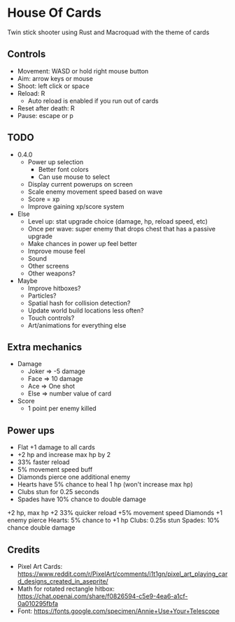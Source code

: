 # House Of Cards

Twin stick shooter using Rust and Macroquad with the theme of cards

## Controls

- Movement: WASD or hold right mouse button
- Aim: arrow keys or mouse
- Shoot: left click or space
- Reload: R
    - Auto reload is enabled if you run out of cards
- Reset after death: R
- Pause: escape or p

## TODO

- 0.4.0
	- Power up selection
		- Better font colors
		- Can use mouse to select
	- Display current powerups on screen
	- Scale enemy movement speed based on wave
	- Score = xp
	- Improve gaining xp/score system
- Else
	- Level up: stat upgrade choice (damage, hp, reload speed, etc)
	- Once per wave: super enemy that drops chest that has a passive upgrade
	- Make chances in power up feel better
    - Improve mouse feel
	- Sound
	- Other screens
    - Other weapons?
- Maybe
	- Improve hitboxes?
	- Particles?
	- Spatial hash for collision detection?
	- Update world build locations less often?
	- Touch controls?
    - Art/animations for everything else

## Extra mechanics

- Damage
	- Joker => -5 damage
	- Face => 10 damage
	- Ace => One shot
	- Else => number value of card
- Score
	- 1 point per enemy killed

## Power ups

- Flat +1 damage to all cards
- +2 hp and increase max hp by 2
- 33% faster reload
- 5% movement speed buff
- Diamonds pierce one additional enemy
- Hearts have 5% chance to heal 1 hp (won't increase max hp)
- Clubs stun for 0.25 seconds
- Spades have 10% chance to double damage


+2 hp, max hp +2
33% quicker reload
+5% movement speed
Diamonds +1 enemy pierce
Hearts: 5% chance to +1 hp
Clubs: 0.25s stun
Spades: 10% chance double damage

## Credits

- Pixel Art Cards: https://www.reddit.com/r/PixelArt/comments/i1t1gn/pixel_art_playing_card_designs_created_in_aseprite/
- Math for rotated rectangle hitbox: https://chat.openai.com/share/f0826594-c5e9-4ea6-a1cf-0a010295fbfa
- Font: https://fonts.google.com/specimen/Annie+Use+Your+Telescope
